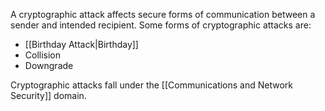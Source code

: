 A cryptographic attack affects secure forms of communication between a sender and intended recipient. Some forms of cryptographic attacks are: 

- [[Birthday Attack|Birthday]]
- Collision
- Downgrade

Cryptographic attacks fall under the [[Communications and Network Security]] domain. 